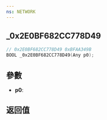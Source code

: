 ```yaml
---
ns: NETWORK
---
```

## _0x2E0BF682CC778D49

```c
// 0x2E0BF682CC778D49 0xBFAA349B
BOOL _0x2E0BF682CC778D49(Any p0);
```


## 參數
* **p0**: 

## 返回值
